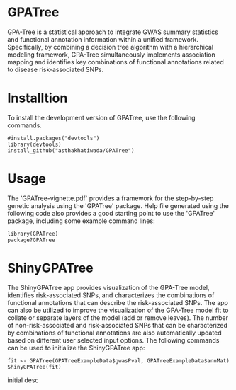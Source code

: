 # GPATree
GPA-Tree is a statistical approach to integrate GWAS summary statistics and functional annotation information within a unified framework. Specifically, by combining a decision tree algorithm with a hierarchical modeling framework, GPA-Tree simultaneously implements association mapping and identifies key combinations of functional annotations related to disease risk-associated SNPs. 

# Installtion
To install the development version of GPATree, use the following commands.

```{r}
#install.packages("devtools")
library(devtools)
install_github("asthakhatiwada/GPATree")
```

# Usage
The 'GPATree-vignette.pdf' provides a framework for the step-by-step genetic analysis using the 'GPATree' package. Help file generated using the following code also provides a good starting point to use the 'GPATree' package, including some example command lines:

```{r}
library(GPATree)
package?GPATree
```

# ShinyGPATree
The ShinyGPATree app provides visualization of the GPA-Tree model, identifies risk-associated SNPs, and characterizes the combinations of functional annotations that can describe the risk-associated SNPs. The app can also be utilized to improve the visualization of the GPA-Tree model fit to collate or separate layers of the model (add or remove leaves). The number of non-risk-associated and risk-associated SNPs that can be characterized by combinations of functional annotations are also automatically updated based on different user selected input options. The following commands can be used to initialize the ShinyGPATree app:

```{r}
fit <- GPATree(GPATreeExampleData$gwasPval, GPATreeExampleData$annMat)
ShinyGPATree(fit)
```
initial desc
